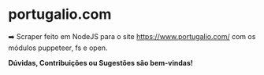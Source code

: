 # portugalio.com
➡️ Scraper feito em NodeJS para o site https://www.portugalio.com/ com os módulos puppeteer, fs e open.

<strong>Dúvidas, Contribuições ou Sugestões são bem-vindas!</strong>

